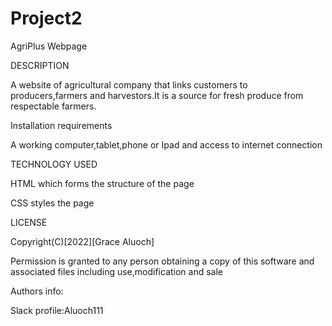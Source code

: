 # Project2
AgriPlus Webpage

DESCRIPTION

A website of agricultural company that links customers to producers,farmers and harvestors.It is a source for fresh produce from respectable farmers.

Installation requirements

A working computer,tablet,phone or Ipad and access to internet connection

TECHNOLOGY USED

HTML which forms the structure of the page

CSS styles the page

LICENSE

Copyright(C)[2022][Grace Aluoch]

Permission is granted to any person obtaining a copy of this software  and associated files including use,modification and sale

Authors info:

Slack profile:Aluoch111
